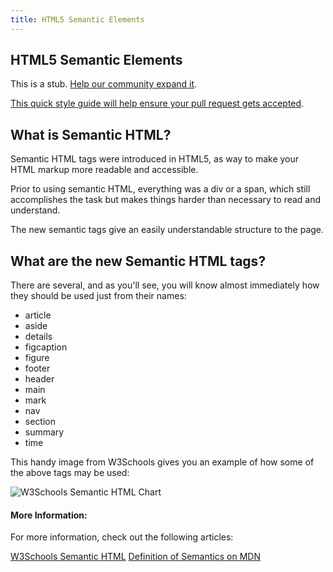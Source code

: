 ```yaml
---
title: HTML5 Semantic Elements
---
```

## HTML5 Semantic Elements

This is a stub. <a href='https://github.com/freecodecamp/guides/tree/master/src/pages/html/html5-semantic-elements/index.md' target='_blank' rel='nofollow'>Help our community expand it</a>.

<a href='https://github.com/freecodecamp/guides/blob/master/README.md' target='_blank' rel='nofollow'>This quick style guide will help ensure your pull request gets accepted</a>.

<!-- The article goes here, in GitHub-flavored Markdown. Feel free to add YouTube videos, images, and CodePen/JSBin embeds  -->

## What is Semantic HTML?

Semantic HTML tags were introduced in HTML5, as way to make your HTML markup more readable and accessible.

Prior to using semantic HTML, everything was a div or a span, which still accomplishes the task but makes things harder than necessary to read and understand.

The new semantic tags give an easily understandable structure to the page.

## What are the new Semantic HTML tags?

There are several, and as you'll see, you will know almost immediately how they should be used just from their names:

* article
* aside
* details
* figcaption
* figure
* footer
* header
* main
* mark
* nav
* section
* summary
* time

This handy image from W3Schools gives you an example of how some of the above tags may be used:

![W3Schools Semantic HTML Chart](https://www.w3schools.com/html/img_sem_elements.gif)



#### More Information:
<!-- Please add any articles you think might be helpful to read before writing the article -->

For more information, check out the following articles:

[W3Schools Semantic HTML](https://www.w3schools.com/html/html5_semantic_elements.asp)
[Definition of Semantics on MDN](https://developer.mozilla.org/en-US/docs/Glossary/Semantics)




